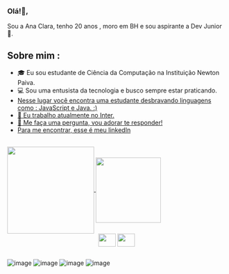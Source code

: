 ### Olá!👋,
Sou a Ana Clara, tenho 20 anos , moro em BH e sou aspirante a Dev Junior 👾. 
##
## Sobre mim :

- 🎓 Eu sou estudante de Ciência da Computação na Instituição Newton Paiva.
- 💻 Sou uma entusista da tecnologia e busco sempre estar praticando.
- <a href=  "https://icons8.com.br/icon/12456/google-web-search"> Nesse lugar você encontra uma estudante desbravando linguagens como : JavaScript e Java. :)
- 💼 Eu trabalho atualmente no Inter.
- 💬 Me faça uma pergunta, vou adorar te responder!
- Para me encontrar, esse é meu <a href="https://www.linkedin.com/in/ana-nogueira-847a711b5"> linkedIn </a>
  ##
<a href="https://github.com/Anaclsouza/github-readme-stats">
  <img height=200 align="center" src="https://github-readme-stats.vercel.app/api?username=Anaclsouza" />
</a>
<a href="https://github.com/Anaclsouza/convoychat">
  <img padding=50 height=150 align="center" src="https://github-readme-stats.vercel.app/api/top-langs?username=Anaclsouza&layout=compact&langs_count=8&card_width=320" />            

  
</a>
<div style ="display: inline_block " align="center">
<img height=30 width= 40 align="center" src="https://cdn.jsdelivr.net/gh/devicons/devicon/icons/c/c-original.svg"/>          
<img height=30 width= 40 align="center"  src="https://cdn.jsdelivr.net/gh/devicons/devicon/icons/mysql/mysql-original.svg" />
</div>


## 
![image](https://github.com/Anaclsouza/Anaclsouza/assets/143450782/98631180-4906-4ef2-b6bd-f2e411cbc2c3)
![image](https://github.com/Anaclsouza/Anaclsouza/assets/143450782/1945fc0e-12ab-41a2-886c-746c6b9d7d33)
![image](https://github.com/Anaclsouza/Anaclsouza/assets/143450782/d7110713-a526-42f6-a3dc-4c289604887a)
![image](https://github.com/Anaclsouza/Anaclsouza/assets/143450782/c7a1e7ca-4c5d-49f4-99df-1e6c15f54f9b)




